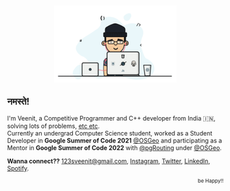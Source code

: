 <p align="center">
  <a href="https://veenits123.github.io/">
    <img src="programmer.gif" alt="Veenit" height="180"/>
  </a>
</p>

## नमस्ते!

I'm Veenit, a Competitive Programmer and C++ developer from India :india:, solving lots of problems, [etc etc](https://veenits123.github.io/).<br>
Currently an undergrad Computer Science student, worked as a Student Developer in **Google Summer of Code 2021** [@OSGeo](https://github.com/OSGeo) and participating as a Mentor in **Google Summer of Code 2022** with [@pgRouting](https://github.com/pgRouting/) under [@OSGeo](https://github.com/OSGeo).

**Wanna connect??** 123sveenit@gmail.com, [Instagram](https://www.instagram.com/veenit.singh.25/), [Twitter](https://twitter.com/vee_nits123), [LinkedIn](https://linkedin.com/in/veenits123), [Spotify](https://open.spotify.com/user/ovs6jeqqwthcd1wjcmvmv0cnl).
<br>
<p align="right">
  <sup>be Happy!!</sup>
</p>
